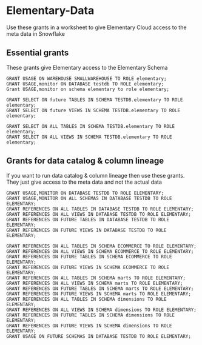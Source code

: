 # Elementary-Data
Use these grants in a worksheet to give Elementary Cloud access to the meta data in Snowflake 


## Essential grants
These grants give Elementary access to the Elementary Schema

```
GRANT USAGE ON WAREHOUSE SMALLWAREHOUSE TO ROLE elementary;
GRANT USAGE,monitor ON DATABASE testdb TO ROLE elementary;
Grant USAGE,monitor on schema elementary to role elementary;

GRANT SELECT ON future TABLES IN SCHEMA TESTDB.elementary TO ROLE elementary;
GRANT SELECT ON future VIEWS IN SCHEMA TESTDB.elementary TO ROLE elementary;

GRANT SELECT ON ALL TABLES IN SCHEMA TESTDB.elementary TO ROLE elementary;
GRANT SELECT ON ALL VIEWS IN SCHEMA TESTDB.elementary TO ROLE elementary;
```

## Grants for data catalog & column lineage
If you want to run data catalog & column lineage then use these grants.
They just give access to the meta data and not the actual data

```
GRANT USAGE,MONITOR ON DATABASE TESTDB TO ROLE ELEMENTARY;
GRANT USAGE,MONITOR ON ALL SCHEMAS IN DATABASE TESTDB TO ROLE ELEMENTARY;
GRANT REFERENCES ON ALL TABLES IN DATABASE TESTDB TO ROLE ELEMENTARY;
GRANT REFERENCES ON ALL VIEWS IN DATABASE TESTDB TO ROLE ELEMENTARY;
GRANT REFERENCES ON FUTURE TABLES IN DATABASE TESTDB TO ROLE ELEMENTARY;
GRANT REFERENCES ON FUTURE VIEWS IN DATABASE TESTDB TO ROLE ELEMENTARY;

GRANT REFERENCES ON ALL TABLES IN SCHEMA ECOMMERCE TO ROLE ELEMENTARY;
GRANT REFERENCES ON ALL VIEWS IN SCHEMA ECOMMERCE TO ROLE ELEMENTARY;
GRANT REFERENCES ON FUTURE TABLES IN SCHEMA ECOMMERCE TO ROLE ELEMENTARY;
GRANT REFERENCES ON FUTURE VIEWS IN SCHEMA ECOMMERCE TO ROLE ELEMENTARY;
GRANT REFERENCES ON ALL TABLES IN SCHEMA marts TO ROLE ELEMENTARY;
GRANT REFERENCES ON ALL VIEWS IN SCHEMA marts TO ROLE ELEMENTARY;
GRANT REFERENCES ON FUTURE TABLES IN SCHEMA marts TO ROLE ELEMENTARY;
GRANT REFERENCES ON FUTURE VIEWS IN SCHEMA marts TO ROLE ELEMENTARY;
GRANT REFERENCES ON ALL TABLES IN SCHEMA dimensions TO ROLE ELEMENTARY;
GRANT REFERENCES ON ALL VIEWS IN SCHEMA dimensions TO ROLE ELEMENTARY;
GRANT REFERENCES ON FUTURE TABLES IN SCHEMA dimensions TO ROLE ELEMENTARY;
GRANT REFERENCES ON FUTURE VIEWS IN SCHEMA dimensions TO ROLE ELEMENTARY;
GRANT USAGE ON FUTURE SCHEMAS IN DATABASE TESTDB TO ROLE ELEMENTARY;
```